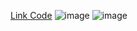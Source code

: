 [Link Code](https://github.com/trung-92-unity/PuzzleBox/tree/main/Assets/Scripts)
![image](https://user-images.githubusercontent.com/62213260/123578913-01b2e400-d801-11eb-95ea-268b9ff8ceb1.png)
![image](https://user-images.githubusercontent.com/62213260/123578817-d8925380-d800-11eb-96b8-72c6ec09cc09.png)
